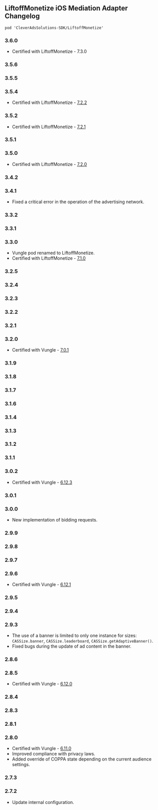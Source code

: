 ## LiftoffMonetize iOS Mediation Adapter Changelog
`pod 'CleverAdsSolutions-SDK/LiftoffMonetize'`

### 3.6.0
- Certified with LiftoffMonetize - 7.3.0

### 3.5.6

### 3.5.5

### 3.5.4
- Certified with LiftoffMonetize - [7.2.2](https://support.vungle.com/hc/en-us/articles/15718672681883)

### 3.5.2
- Certified with LiftoffMonetize - [7.2.1](https://support.vungle.com/hc/en-us/articles/15718672681883)

### 3.5.1

### 3.5.0
- Certified with LiftoffMonetize - [7.2.0](https://support.vungle.com/hc/en-us/articles/15718672681883)

### 3.4.2

### 3.4.1
- Fixed a critical error in the operation of the advertising network.

### 3.3.2

### 3.3.1

### 3.3.0
- Vungle pod renamed to LiftoffMonetize.
- Certified with LiftoffMonetize - [7.1.0](https://support.vungle.com/hc/en-us/articles/15718672681883)

### 3.2.5

### 3.2.4

### 3.2.3

### 3.2.2

### 3.2.1

### 3.2.0
- Certified with Vungle - [7.0.1](https://support.vungle.com/hc/en-us/articles/15718672681883)

### 3.1.9

### 3.1.8

### 3.1.7

### 3.1.6

### 3.1.4

### 3.1.3

### 3.1.2

### 3.1.1

### 3.0.2
- Certified with Vungle - [6.12.3](https://github.com/Vungle/iOS-SDK/blob/master/CHANGELOG.md)

### 3.0.1

### 3.0.0
- New implementation of bidding requests.

### 2.9.9

### 2.9.8

### 2.9.7

### 2.9.6
- Certified with Vungle - [6.12.1](https://github.com/Vungle/iOS-SDK/blob/master/CHANGELOG.md)

### 2.9.5

### 2.9.4

### 2.9.3
- The use of a banner is limited to only one instance for sizes: `CASSize.banner`, `CASSize.leaderboard`, `CASSize.getAdaptiveBanner()`.
- Fixed bugs during the update of ad content in the banner.

### 2.8.6

### 2.8.5
- Certified with Vungle - [6.12.0](https://github.com/Vungle/iOS-SDK/blob/master/CHANGELOG.md)

### 2.8.4

### 2.8.3

### 2.8.1

### 2.8.0
- Certified with Vungle - [6.11.0](https://github.com/Vungle/iOS-SDK/blob/master/CHANGELOG.md)
- Improved compliance with privacy laws.
- Added override of COPPA state depending on the current audience settings.

### 2.7.3

### 2.7.2
- Update internal configuration.